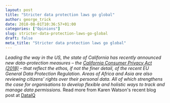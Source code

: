 ```yaml
---
layout: post
title: "Stricter data protection laws go global"
author: george_trick
date: 2018-08-01T10:36:57+01:00
categories: ["Opinions"]
slug: stricter-data-protection-laws-go-global
draft: false
meta_title: "Stricter data protection laws go global"
---
```


_Leading the way in the US, the state of California has recently announced new data-protection measures – the_ _[California Consumer Privacy Act (2018)](https://www.caprivacy.org/about) –_ _that reflect the ethos, if not the finer detail, of the recent EU General Data Protection Regulation. Areas of Africa and Asia are also reviewing citizens’ rights over their personal data. All of which strengthens the case for organisations to develop flexible and holistic ways to track and manage data permissions._ Read more from Karen Watson's recent blog post at [DataIQ](https://www.dataiq.co.uk/article/stricter-data-protection-laws-go-global)